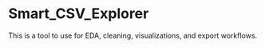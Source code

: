 # Smart_CSV_Explorer
This is a tool to use for EDA, cleaning, visualizations, and export workflows.
